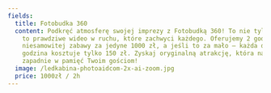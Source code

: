 ```yaml
---
fields:
  title: Fotobudka 360
  content: Podkręć atmosferę swojej imprezy z Fotobudką 360! To nie tylko zdjęcia,
    to prawdziwe wideo w ruchu, które zachwyci każdego. Oferujemy 2 godziny
    niesamowitej zabawy za jedyne 1000 zł, a jeśli to za mało – każda dodatkowa
    godzina kosztuje tylko 150 zł. Zyskaj oryginalną atrakcję, która na długo
    zapadnie w pamięć Twoim gościom!
  image: /ledkabina-photoaidcom-2x-ai-zoom.jpg
  price: 1000zł / 2h
---
```

